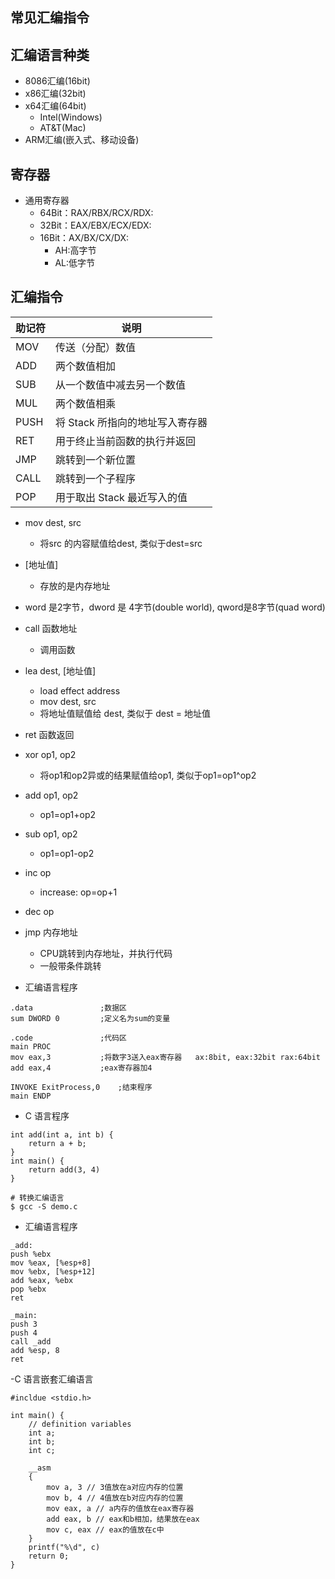 ## 常见汇编指令

## 汇编语言种类

- 8086汇编(16bit)
- x86汇编(32bit)
- x64汇编(64bit)
  - Intel(Windows)
  - AT&T(Mac)
- ARM汇编(嵌入式、移动设备)

## 寄存器

- 通用寄存器
  - 64Bit：RAX/RBX/RCX/RDX: 
  - 32Bit：EAX/EBX/ECX/EDX: 
  - 16Bit：AX/BX/CX/DX: 
	- AH:高字节
	- AL:低字节

## 汇编指令

| 助记符 | 说明 |
| ---- | ---- | 
| MOV | 传送（分配）数值 | 
| ADD | 两个数值相加 | 
| SUB | 从一个数值中减去另一个数值 | 
| MUL | 两个数值相乘 | 
| PUSH | 将 Stack 所指向的地址写入寄存器 | 
| RET | 用于终止当前函数的执行并返回 | 
| JMP | 跳转到一个新位置 | 
| CALL | 跳转到一个子程序  | 
| POP | 用于取出 Stack 最近写入的值 | 

- mov dest, src
  - 将src 的内容赋值给dest,  类似于dest=src
- [地址值]
  - 存放的是内存地址
- word 是2字节，dword 是 4字节(double world), qword是8字节(quad word)
- call 函数地址
  - 调用函数
- lea dest, [地址值]
  - load effect address
  - mov dest, src
  - 将地址值赋值给 dest, 类似于 dest = 地址值
- ret 函数返回
- xor op1, op2
  - 将op1和op2异或的结果赋值给op1, 类似于op1=op1^op2
- add op1, op2
  - op1=op1+op2
- sub op1, op2
   - op1=op1-op2
- inc op
  - increase: op=op+1
- dec op
- jmp 内存地址
  - CPU跳转到内存地址，并执行代码
  - 一般带条件跳转

- 汇编语言程序
```
.data               ;数据区
sum DWORD 0         ;定义名为sum的变量

.code               ;代码区
main PROC
mov eax,3           ;将数字3送入eax寄存器   ax:8bit, eax:32bit rax:64bit
add eax,4           ;eax寄存器加4

INVOKE ExitProcess,0    ;结束程序
main ENDP
```

- C 语言程序
```
int add(int a, int b) {
    return a + b;
}
int main() {
    return add(3, 4)
}

# 转换汇编语言
$ gcc -S demo.c
```

- 汇编语言程序

```
_add:
push %ebx
mov %eax, [%esp+8]
mov %ebx, [%esp+12]
add %eax, %ebx
pop %ebx
ret

_main:
push 3
push 4
call _add
add %esp, 8
ret
```

-C 语言嵌套汇编语言

```
#incldue <stdio.h>

int main() {
    // definition variables
    int a;
    int b;
    int c;

    __asm
    {
        mov a, 3 // 3值放在a对应内存的位置
        mov b, 4 // 4值放在b对应内存的位置
        mov eax, a // a内存的值放在eax寄存器
        add eax, b // eax和b相加，结果放在eax
        mov c, eax // eax的值放在c中
    }
    printf("%\d", c)
    return 0;
}
```